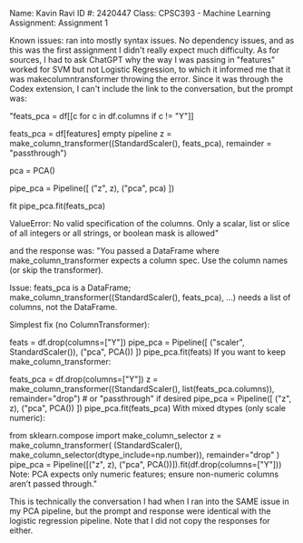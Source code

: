Name: Kavin Ravi
ID #: 2420447
Class: CPSC393 - Machine Learning
Assignment: Assignment 1

Known issues: ran into mostly syntax issues. No dependency issues, and as this was the first assignment I didn't really expect much difficulty. As for sources, I had to ask ChatGPT why the way I was passing in "features" worked for SVM but not Logistic Regression, to which it informed me that it was makecolumntransformer throwing the error. Since it was through the Codex extension, I can't include the link to the conversation, but the prompt was:

"feats_pca = df[[c for c in df.columns if c != "Y"]]

feats_pca = df[features]
empty pipeline
z = make_column_transformer((StandardScaler(), feats_pca),
remainder = "passthrough")

pca = PCA()

pipe_pca = Pipeline([
("z", z),
("pca", pca)
])

fit
pipe_pca.fit(feats_pca)

ValueError: No valid specification of the columns. Only a scalar, list or slice of all integers or all strings, or boolean mask is allowed"

and the response was:
"You passed a DataFrame where make_column_transformer expects a column spec. Use the column names (or skip the transformer).

Issue: feats_pca is a DataFrame; make_column_transformer((StandardScaler(), feats_pca), ...) needs a list of columns, not the DataFrame.

Simplest fix (no ColumnTransformer):

feats = df.drop(columns=["Y"])
pipe_pca = Pipeline([
    ("scaler", StandardScaler()),
    ("pca", PCA())
])
pipe_pca.fit(feats)
If you want to keep make_column_transformer:

feats_pca = df.drop(columns=["Y"])
z = make_column_transformer((StandardScaler(), list(feats_pca.columns)),
                            remainder="drop")  # or "passthrough" if desired
pipe_pca = Pipeline([
    ("z", z),
    ("pca", PCA())
])
pipe_pca.fit(feats_pca)
With mixed dtypes (only scale numeric):

from sklearn.compose import make_column_selector
z = make_column_transformer(
    (StandardScaler(), make_column_selector(dtype_include=np.number)),
    remainder="drop"
)
pipe_pca = Pipeline([("z", z), ("pca", PCA())]).fit(df.drop(columns=["Y"]))
Note: PCA expects only numeric features; ensure non-numeric columns aren’t passed through."

This is technically the conversation I had when I ran into the SAME issue in my PCA pipeline, but the prompt and response were identical with the logistic regression pipeline. Note that I did not copy the responses for either. 